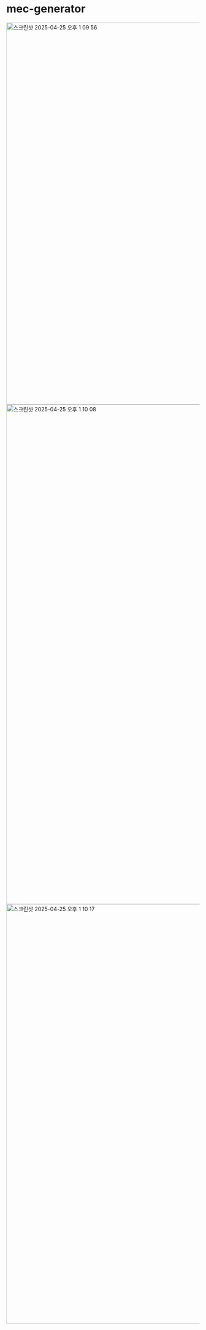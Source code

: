 # mec-generator

<img width="995" alt="스크린샷 2025-04-25 오후 1 09 56" src="https://github.com/user-attachments/assets/28004cf2-8259-4b46-8712-ec47075134ac" />

<img width="1302" alt="스크린샷 2025-04-25 오후 1 10 08" src="https://github.com/user-attachments/assets/de19dc8c-0b44-4daa-9e7d-0f406ba29113" />

<img width="1093" alt="스크린샷 2025-04-25 오후 1 10 17" src="https://github.com/user-attachments/assets/8921cac6-d0dd-4fff-a9dd-65295aba4cde" />


